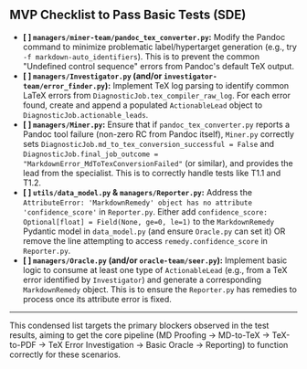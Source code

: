 ## MVP Checklist to Pass Basic Tests (SDE)

*   **[ ] `managers/miner-team/pandoc_tex_converter.py`:** Modify the Pandoc command to minimize problematic label/hypertarget generation (e.g., try `-f markdown-auto_identifiers`). This is to prevent the common "Undefined control sequence" errors from Pandoc's default TeX output.
*   **[ ] `managers/Investigator.py` (and/or `investigator-team/error_finder.py`):** Implement TeX log parsing to identify common LaTeX errors from `DiagnosticJob.tex_compiler_raw_log`. For each error found, create and append a populated `ActionableLead` object to `DiagnosticJob.actionable_leads`.
*   **[ ] `managers/Miner.py`:** Ensure that if `pandoc_tex_converter.py` reports a Pandoc tool failure (non-zero RC from Pandoc itself), `Miner.py` correctly sets `DiagnosticJob.md_to_tex_conversion_successful = False` and `DiagnosticJob.final_job_outcome = "MarkdownError_MdToTexConversionFailed"` (or similar), and provides the lead from the specialist. This is to correctly handle tests like T1.1 and T1.2.
*   **[ ] `utils/data_model.py` & `managers/Reporter.py`:** Address the `AttributeError: 'MarkdownRemedy' object has no attribute 'confidence_score'` in `Reporter.py`. Either add `confidence_score: Optional[float] = Field(None, ge=0, le=1)` to the `MarkdownRemedy` Pydantic model in `data_model.py` (and ensure `Oracle.py` can set it) OR remove the line attempting to access `remedy.confidence_score` in `Reporter.py`.
*   **[ ] `managers/Oracle.py` (and/or `oracle-team/seer.py`):** Implement basic logic to consume at least one type of `ActionableLead` (e.g., from a TeX error identified by `Investigator`) and generate a corresponding `MarkdownRemedy` object. This is to ensure the `Reporter.py` has remedies to process once its attribute error is fixed.

---

This condensed list targets the primary blockers observed in the test results, aiming to get the core pipeline (MD Proofing -> MD-to-TeX -> TeX-to-PDF -> TeX Error Investigation -> Basic Oracle -> Reporting) to function correctly for these scenarios.
